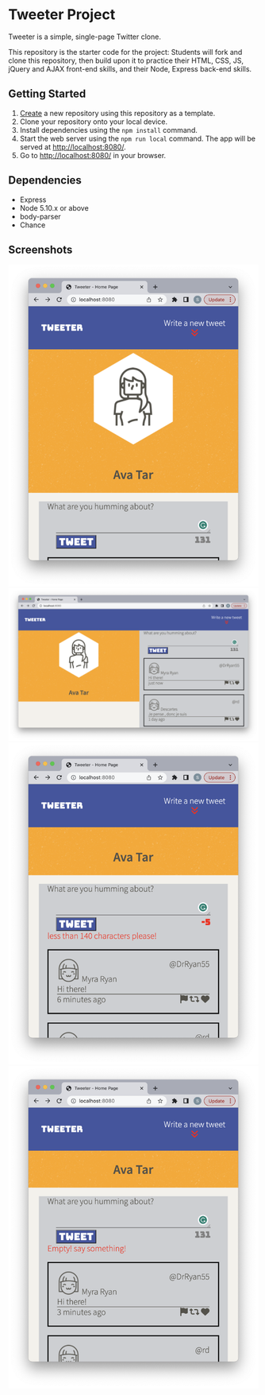 # Tweeter Project

Tweeter is a simple, single-page Twitter clone.

This repository is the starter code for the project: Students will fork and clone this repository, then build upon it to practice their HTML, CSS, JS, jQuery and AJAX front-end skills, and their Node, Express back-end skills.

## Getting Started

1. [Create](https://docs.github.com/en/repositories/creating-and-managing-repositories/creating-a-repository-from-a-template) a new repository using this repository as a template.
2. Clone your repository onto your local device.
3. Install dependencies using the `npm install` command.
3. Start the web server using the `npm run local` command. The app will be served at <http://localhost:8080/>.
4. Go to <http://localhost:8080/> in your browser.

## Dependencies

- Express
- Node 5.10.x or above
- body-parser
- Chance

## Screenshots

!["Screenshot of tweeter mobile view"](https://github.com/saeed6433/tweeter/blob/master/docs/mobileView.png)
!["Screenshot of tweeter desktop view"](https://github.com/saeed6433/tweeter/blob/master/docs/desktopView.png)
!["Screenshot of tweet more than 140 characters"](https://github.com/saeed6433/tweeter/blob/master/docs/extraCharacters.png)
!["Screenshot of empty box tweeted"](https://github.com/saeed6433/tweeter/blob/master/docs/EmptyTweet.png)